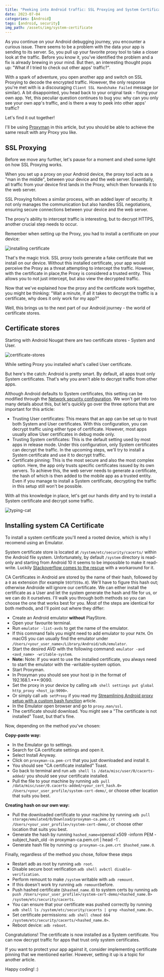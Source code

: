```yaml
---
title: "Peeking into Android traffic: SSL Proxying and System Certificates"
date: 2023-07-04
categories: [Android]
tags: [android, security]
img_path: /assets/img/system-certificate
---
```


As you continue on your Android debugging journey, you encounter a curious issue. There seems to be a problem with the data your app is sending to its server. So, you pull up your favorite proxy tool to take a closer look at the traffic. Before you know it, you've identified the problem and a fix is already brewing in your mind. But then, an interesting thought pops up: "What if I tried to check out other apps' traffic?".

With a spark of adventure, you open another app and switch on SSL Proxying to decode the encrypted traffic. However, the only response you're met with is a discouraging `Client SSL Handshake Failed` message (or similar). A bit disappointed, you head back to your original task - fixing your own app. Yet, this peculiar question continues to bug you: why can you only see your own app's traffic, and is there a way to peek into other apps' traffic?

Let's find it out together!

I'll be using [Proxyman](https://proxyman.io/) in this article, but you should be able to achieve the same result with any Proxy you like.

## SSL Proxying

Before we move any further, let's pause for a moment and shed some light on how SSL Proxying works.

When you set up a proxy on your Android device, the proxy tool acts as a "man in the middle", between your device and the web server. Essentially, all traffic from your device first lands in the Proxy, which then forwards it to the web server.

SSL Proxying follows a similar process, with an added layer of security. It not only manages the communication but also handles SSL negotiations, ensuring secure connections between your device and the web server.

The proxy's ability to intercept traffic is interesting, but to decrypt HTTPS, another crucial step needs to occur.

Remember when setting up the Proxy, you had to install a certificate on your device:

![installing certificate](installing-certificate.png)

That's the magic trick. SSL proxy tools generate a fake certificate that we install on our device. 
Without this installed certificate, your app would perceive the Proxy as a threat attempting to intercept the traffic. However, with the certificate in place,the Proxy is considered a trusted entity. This allows you to not just intercept, but also view the decrypted traffic.

Now that we've explained how the proxy and the certificate work together, you might be thinking: "Wait a minute, if all it takes to decrypt the traffic is a certificate, why does it only work for my app?"

Well, this brings us to the next part of our Android journey - the world of certificate stores.

## Certificate stores

Starting with Android Nougat there are two certificate stores - System and User.

![certificate-stores](certificate-stores.png)

While setting Proxy you installed what's called User certificate.

But here's the catch: Android is pretty smart. By default, all apps trust only System certificates. That's why you aren't able to decrypt traffic from other apps.

Although Android defaults to System certificates, this setting can be modified through the [Network security configuration](https://developer.android.com/training/articles/security-config). We won't get into too many details about this, but let's quickly go over the three options that are important for this article:

- Trusting User certificates: This means that an app can be set up to trust both System and User certificates. With this configuration, you can decrypt traffic using either type of certificate. However, most apps usually allow User certificates in debug mode only.
- Trusting System certificates: This is the default setting used by most apps in release mode. Under this configuration, only System certificates can decrypt the traffic. In the upcoming steps, we'll try to install a System certificate and use it to decrypt traffic.
- Certificate pinning: This is the most secure and also the most complex option. Here, the app only trusts specific certificates issued by its own servers. To achieve this, the web server needs to generate a certificate, the hash of which is then added to the mobile app as a trusted entity. Even if you manage to install a System certificate, decrypting the traffic in this setup still won't be possible.

With all this knowledge in place, let's get our hands dirty and try to install a System certificate and decrypt some traffic.

![typing-cat](typing-cat.gif)

## Installing system CA Certificate

To install a system certificate you'll need a rooted device, which is why I recomend using an Emulator.

System certificate store is located at `/system/etc/security/cacerts/` within the Android file system.
Unfortunately, by default `/system` directory is read-only and starting from Android 10 it seems to be impossible to 
make it read-write. Luckily [Stackoverflow comes to the rescue](https://stackoverflow.com/questions/60867956/android-emulator-sdk-10-api-29-wont-start-after-remount-and-reboot) with a workaround for it.

CA Certificates in Android are stored by the name of their hash, followed by a `0` as extension (for example `593f559a.0`). We'll have to figure this hash out; otherwise Androide will ignore our certificate. We can either install the certificate as a User and let the system generate the hash and file for us, or we can do it ourselves. I'll walk you through both methods so you can choose the one that works best for you. Most of the steps are identical for both methods, and I'll point out where they differ:

- Create an Android emulator **without** PlayStore.
- Open your favourite terminal.
- Run `emulator -list-avds` to get the name of the emulator.
- If this command fails you might need to add emulator to your `PATH`. On macOS you can usually find the emulator under `/Users/<your_user_name>/Library/Android/sdk/emulator`.
- Start the desired AVD with the following command: `emulator -avd <avd_name> -writable-system`.
- **Note:** Note: If you want to use the installed certificate, you always need to start the emulator with the -writable-system option.
- Start Proxyman.
- In Proxyman you should see your host ip in the format of 192.168.1.***:9090.
- Set the proxy in your device by calling `adb shell settings put global http_proxy <host_ip:9090>`.
- Or simply call `adb setProxy` if you read my [Streamlining Android proxy setup with a custom bash function](https://leedwon.github.io/posts/Streamlining-Android-proxy-setup-with-a-custom-bash-function/) article.
- In the Emulator open browser and go to `proxy.man/ssl`.
- The certificate should download. You might see a "The certificate is not installed" Toast, but that's fine.

Now, depending on the method you've chosen:

**Copy-paste way:**
- In the Emulator go to settings.
- Search for CA certificate settings and open it.
- Select Install Anyway.
- Click on `proxyman-ca.pem-crt` that you just downloaded and install it.
- You should see "CA certificate installed" Toast.
- Go back to terminal and run `adb shell ls /data/misc/user/0/cacerts-added/` you should see your certificate installed.
- Pull the file to your machine by running `adb pull /data/misc/user/0.cacerts-added/<your_cert_hash.0> /Users/<your_user_profile/system-cert-demo/`, or choose other location that suits you best.

**Creating hash on our own way:**
- Pull the downloaded certificate to your machine by running `adb pull storage/emulated/0/Download/proxyman-ca.pem.crt /Users/<your_user_profile>/system-cert-demo/`, or choose other location that suits you best.
- Generate the hash by running `hashed_name=`openssl x509 -inform PEM -subject_hash_old -in proxyman-ca.pem.crt | head -1`.
- Generate hash file by running `cp proxyman-ca.pem.crt $hashed_name.0`.

Finally, regardless of the method you chose, follow these steps

- Restart adb as root by running `adb root`.
- Disable secure boot verification `adb shell avbctl disable-verification`.
- Perform remount to make `/system` writable with `adb remount`.
- If this doesn't work try running `adb remount`before.
- Push hashed certificate (`$hashed_name.0`) to system certs by running `adb push /Users/<your_user_profile>/system-cert-demo/<hashed_name.0> /system/etc/security/cacerts`.
- You can ensure that your certificate was pushed correctly by running `adb shell ls /system/etc/security/cacerts | grep <hashed_name.0>`.
- Set certificate permissions: `adb shell chmod 664 /system/etc/security/cacerts/<hashed_name.0>`.
- Reboot device: `adb reboot`.

Congratulations! The certificate is now installed as a System certificate. You can now decrypt traffic for apps that trust only system certificates.

If you want to protect your app against it, consider implementing certificate pinning that we mentioned earlier.
However, setting it up is a topic for another article. 

Happy coding! :)

